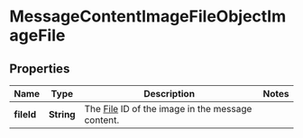 

# MessageContentImageFileObjectImageFile


## Properties

Name | Type | Description | Notes
------------ | ------------- | ------------- | -------------
**fileId** | **String** | The [File](/docs/api-reference/files) ID of the image in the message content. | 



